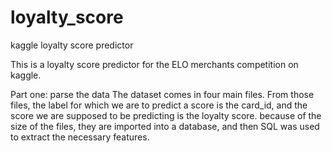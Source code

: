 # loyalty_score
kaggle loyalty score predictor

This is a loyalty score predictor for the ELO merchants competition on kaggle. 

Part one: parse the data
The dataset comes in four main files. From those files, the label for which we are to predict a score is the card_id, and the score we are supposed to be predicting is the loyalty score. because of the size of the files, they are imported into a database, and then SQL was used to extract the necessary features.

